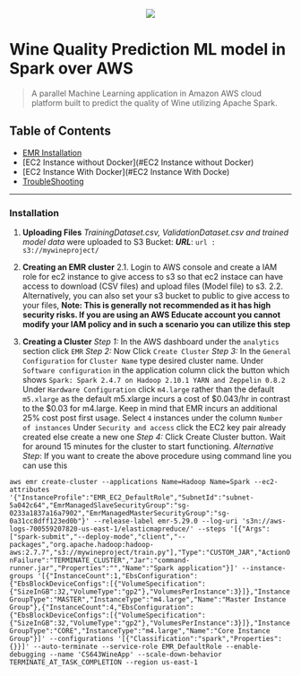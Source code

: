 <p align="center">
	<img src="https://user-images.githubusercontent.com/28786206/101530599-22e4dd80-3960-11eb-92a6-989e8c7fbf3b.jpg">
</p>

# Wine Quality Prediction ML model in Spark over AWS

> A parallel Machine Learning application in Amazon AWS cloud platform built to predict the quality of Wine utilizing Apache Spark. 

## Table of Contents

- [EMR Installation](#installation)
- [EC2 Instance without Docker](#EC2 Instance without Docker)
- [EC2 Instance With Docker](#EC2 Instance With Docke)
- [TroubleShooting](#Troubleshooting)

---

### Installation

1) **Uploading Files**
*TrainingDataset.csv, ValidationDataset.csv and trained model data* were uploaded to S3 Bucket:
***URL***: ```url : s3://mywineproject/```

2) **Creating an EMR cluster**
2.1. Login to AWS console and create a IAM role for ec2 instance to give access to s3 so that ec2 instace can have access to download (CSV files) and upload files (Model file) to s3.
2.2. Alternatively, you can also set your s3 bucket to public to give access to your files, **Note: This is generally not recommended as it has high security risks. If you are using an AWS Educate account you cannot modify your IAM policy and in such a scenario you can utilize this step**

3) **Creating a Cluster**
*Step 1:* In the AWS dashboard under the `analytics` section click `EMR`
*Step 2:* Now Click `Create Cluster` 
*Step 3:* In the `General Configuration` for `Cluster Name` type desired cluster name.
          Under `Software configuration` in the application column click the button which shows `Spark: Spark 2.4.7 on Hadoop 2.10.1 YARN and Zeppelin 0.8.2`
          Under `Hardware Configuration` click `m4.large` rather than the default `m5.xlarge` as the default m5.xlarge incurs a cost of $0.043/hr in contrast to the $0.03 for m4.large. Keep in mind that EMR incurs an additional 25% cost post first usage. 
          Select `4` instances under the column `Number of instances`
          Under `Security and access` click the EC2 key pair already created else create a new one
*Step 4:* Click Create Cluster button. Wait for around 15 minutes for the cluster to start functioning. 
*Alternative Step*: If you want to create the above procedure using command line you can use this 

```aws emr create-cluster --applications Name=Hadoop Name=Spark --ec2-attributes '{"InstanceProfile":"EMR_EC2_DefaultRole","SubnetId":"subnet-5a042c64","EmrManagedSlaveSecurityGroup":"sg-0233a1837a16a7902","EmrManagedMasterSecurityGroup":"sg-0a31cc8dff123ed0b"}' --release-label emr-5.29.0 --log-uri 's3n://aws-logs-700559207820-us-east-1/elasticmapreduce/' --steps '[{"Args":["spark-submit","--deploy-mode","client","--packages","org.apache.hadoop:hadoop-aws:2.7.7","s3://mywineproject/train.py"],"Type":"CUSTOM_JAR","ActionOnFailure":"TERMINATE_CLUSTER","Jar":"command-runner.jar","Properties":"","Name":"Spark application"}]' --instance-groups '[{"InstanceCount":1,"EbsConfiguration":{"EbsBlockDeviceConfigs":[{"VolumeSpecification":{"SizeInGB":32,"VolumeType":"gp2"},"VolumesPerInstance":3}]},"InstanceGroupType":"MASTER","InstanceType":"m4.large","Name":"Master Instance Group"},{"InstanceCount":4,"EbsConfiguration":{"EbsBlockDeviceConfigs":[{"VolumeSpecification":{"SizeInGB":32,"VolumeType":"gp2"},"VolumesPerInstance":3}]},"InstanceGroupType":"CORE","InstanceType":"m4.large","Name":"Core Instance Group"}]' --configurations '[{"Classification":"spark","Properties":{}}]' --auto-terminate --service-role EMR_DefaultRole --enable-debugging --name 'CS643WineApp' --scale-down-behavior TERMINATE_AT_TASK_COMPLETION --region us-east-1```
